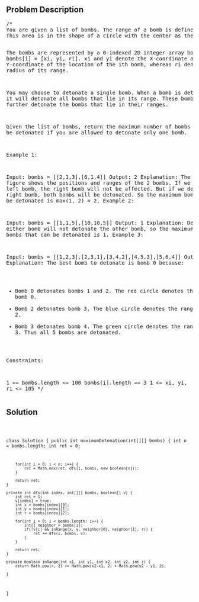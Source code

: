 <!--
<style>
  body { font-family: Arial, sans-serif; }
  .container { max-width: 100%; margin: auto; padding: 10px; }
  .comment-block { background-color: #f9f9f9; padding: 10px; border-left: 5px solid #ccc; max-width: 400px; margin: 20px; word-wrap: break-word; white-space: pre-wrap; }
  .code-block { background-color: #f4f4f4; padding: 10px; border: 1px solid #ddd; }
</style>
-->

<div class='container'>
<h2>Problem Description</h2>
<div class='comment-block'>
<pre>
/*
You are given a list of bombs. The range of a bomb is defined as the area where its effect can be felt. 
This area is in the shape of a circle with the center as the location of the bomb.

The bombs are represented by a 0-indexed 2D integer array bombs where bombs[i] = [xi, yi, ri]. xi and yi denote 
the X-coordinate and Y-coordinate of the location of the ith bomb, whereas ri denotes the radius of its range.

You may choose to detonate a single bomb. When a bomb is detonated, it will detonate all bombs that lie in its range. 
These bombs will further detonate the bombs that lie in their ranges.

Given the list of bombs, return the maximum number of bombs that can be detonated if you are allowed to detonate 
only one bomb.

 

Example 1:


Input: bombs = [[2,1,3],[6,1,4]]
Output: 2
Explanation:
The above figure shows the positions and ranges of the 2 bombs.
If we detonate the left bomb, the right bomb will not be affected.
But if we detonate the right bomb, both bombs will be detonated.
So the maximum bombs that can be detonated is max(1, 2) = 2.
Example 2:


Input: bombs = [[1,1,5],[10,10,5]]
Output: 1
Explanation:
Detonating either bomb will not detonate the other bomb, so the maximum number of bombs that can be detonated is 1.
Example 3:


Input: bombs = [[1,2,3],[2,3,1],[3,4,2],[4,5,3],[5,6,4]]
Output: 5
Explanation:
The best bomb to detonate is bomb 0 because:
- Bomb 0 detonates bombs 1 and 2. The red circle denotes the range of bomb 0.
- Bomb 2 detonates bomb 3. The blue circle denotes the range of bomb 2.
- Bomb 3 detonates bomb 4. The green circle denotes the range of bomb 3.
Thus all 5 bombs are detonated.
 

Constraints:

1 <= bombs.length <= 100
bombs[i].length == 3
1 <= xi, yi, ri <= 105
*/
</pre>
</div>

<h2>Solution</h2>
<div class='code-block'>
<pre><code class='language-java'>

class Solution {
    public int maximumDetonation(int[][] bombs) {
        int n = bombs.length;
        int ret = 0;

        for(int i = 0; i < n; i++) {
            ret = Math.max(ret, dfs(i, bombs, new boolean[n]));
        }

        return ret; 
    }

    private int dfs(int index, int[][] bombs, boolean[] v) {
        int ret = 1;
        v[index] = true;
        int x = bombs[index][0];
        int y = bombs[index][1];
        int r = bombs[index][2];

        for(int i = 0; i < bombs.length; i++) {
            int[] neighbor = bombs[i];
            if(!v[i] && inRange(x, y, neighbor[0], neighbor[1], r)) {
                ret += dfs(i, bombs, v);
            }
        }

        return ret;
    }

    private boolean inRange(int x1, int y1, int x2, int y2, int r) {
        return Math.pow(r, 2) >= Math.pow(x2-x1, 2) + Math.pow(y2 - y1, 2);

    }
}</code></pre>
</div>
</div>
